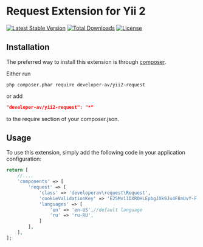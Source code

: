 # Request Extension for Yii 2

[![Latest Stable Version](https://poser.pugx.org/developer-av/yii2-request/v/stable)](https://packagist.org/packages/developer-av/yii2-request)
[![Total Downloads](https://poser.pugx.org/developer-av/yii2-request/downloads)](https://packagist.org/packages/developer-av/yii2-request)
[![License](https://poser.pugx.org/developer-av/yii2-request/license)](https://packagist.org/packages/developer-av/yii2-request)

Installation
------------

The preferred way to install this extension is through [composer](http://getcomposer.org/download/).

Either run

```
php composer.phar require developer-av/yii2-request
```

or add

```json
"developer-av/yii2-request": "*"
```

to the require section of your composer.json.

Usage
-----

To use this extension,  simply add the following code in your application configuration:

```php
return [
    //....
    'components' => [
        'request' => [
            'class' => 'developerav\request\Request',
            'cookieValidationKey' => 'E25Mv11DXROHLEpbgJXk9Ju4F8nUvY-F',
            'languages' => [
                'en' => 'en-US',//default language
                'ru' => 'ru-RU',
            ]
        ],
    ],
];
```
